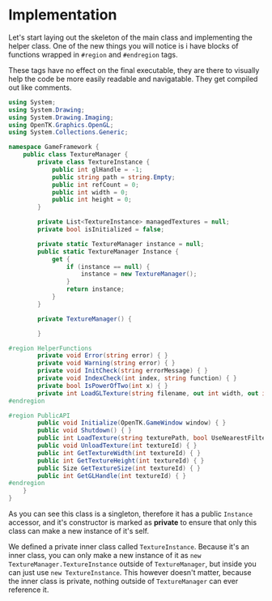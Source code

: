 # Implementation

Let's start laying out the skeleton of the main class and implementing the helper class. One of the new things you will notice is i have blocks of functions wrapped in ```#region``` and ```#endregion``` tags.

These tags have no effect on the final executable, they are there to visually help the code be more easily readable and navigatable. They get compiled out like comments.

```cs
using System;
using System.Drawing;
using System.Drawing.Imaging;
using OpenTK.Graphics.OpenGL;
using System.Collections.Generic;

namespace GameFramework {
    public class TextureManager {
        private class TextureInstance {
            public int glHandle = -1;
            public string path = string.Empty;
            public int refCount = 0;
            public int width = 0;
            public int height = 0;
        }

        private List<TextureInstance> managedTextures = null;
        private bool isInitialized = false;

        private static TextureManager instance = null;
        public static TextureManager Instance {
            get {
                if (instance == null) {
                    instance = new TextureManager();
                }
                return instance;
            }
        }

        private TextureManager() {

        }

#region HelperFunctions
        private void Error(string error) { }
        private void Warning(string error) { }
        private void InitCheck(string errorMessage) { }
        private void IndexCheck(int index, string function) { }
        private bool IsPowerOfTwo(int x) { }
        private int LoadGLTexture(string filename, out int width, out int height, bool nearest) { }
#endregion

#region PublicAPI
        public void Initialize(OpenTK.GameWindow window) { }
        public void Shutdown() { }
        public int LoadTexture(string texturePath, bool UseNearestFiltering = false) { }
        public void UnloadTexture(int textureId) { }
        public int GetTextureWidth(int textureId) { }
        public int GetTextureHeight(int textureId) { }
        public Size GetTextureSize(int textureId) { }
        public int GetGLHandle(int textureId) { }
#endregion
    }
}
```

As you can see this class is a singleton, therefore it has a public ```Instance``` accessor, and it's constructor is marked as __private__ to ensure that only this class can make a new instance of it's self.

We defined a private inner class called ```TextureInstance```. Because it's an inner class, you can only make a new instance of it as ```new TextureManager.TextureInstance``` outside of ```TextureManager```, but inside you can just use ```new TextureInstance```. This however doesn't matter, because the inner class is private, nothing outside of ```TextureManager``` can ever reference it.